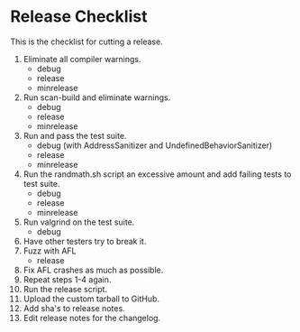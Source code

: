 # Release Checklist

This is the checklist for cutting a release.

1.	Eliminate all compiler warnings.
	* debug
	* release
	* minrelease
2.	Run scan-build and eliminate warnings.
	* debug
	* release
	* minrelease
3.	Run and pass the test suite.
	* debug (with AddressSanitizer and UndefinedBehaviorSanitizer)
	* release
	* minrelease
4.	Run the randmath.sh script an excessive amount and add failing tests to
	test suite.
	* debug
	* release
	* minrelease
5.	Run valgrind on the test suite.
	* debug
6.	Have other testers try to break it.
7.	Fuzz with AFL
	* release
8.	Fix AFL crashes as much as possible.
9.	Repeat steps 1-4 again.
10.	Run the release script.
11.	Upload the custom tarball to GitHub.
12.	Add sha's to release notes.
13.	Edit release notes for the changelog.
